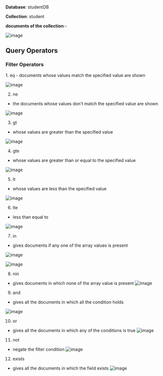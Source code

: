**Database**: studentDB

**Collection**: student

**documents of the collection**:-

![image](https://github.com/Shweta2024/Web-Development/assets/75883328/22987337-0ee0-4244-96ac-fb82ca7c5aea)

<h2>Query Operators</h2>

<h3>Filter Operators</h3>
1. eq
- documents whose values match the specified value are shown

![image](https://github.com/Shweta2024/Web-Development/assets/75883328/005bf42b-f653-4917-aef3-a4360cd1948f)

2. ne
- the documents whose values don't match the specified value are shown

![image](https://github.com/Shweta2024/Web-Development/assets/75883328/049b2f63-ac6e-473e-a1f4-5f226ab34cb8)

3. gt
- whose values are greater than the specified value

![image](https://github.com/Shweta2024/Web-Development/assets/75883328/629f3c9d-b8c2-45c8-afb6-6f8fb66a9be6)

4. gte
- whose values are greater than or equal to the specified value
  
![image](https://github.com/Shweta2024/Web-Development/assets/75883328/afc4bc33-6ea7-41fb-84a8-7b7b371c8c89)

5. lt
- whose values are less than the specified value
  
![image](https://github.com/Shweta2024/Web-Development/assets/75883328/0c99e1df-6840-490a-a15f-d2c785bfc908)

6. lte
- less than equal to
  
![image](https://github.com/Shweta2024/Web-Development/assets/75883328/77cbc54e-b300-4bc4-811a-9aa88a8a27c2)

7. in
- gives documents if any one of the array values is present
  
![image](https://github.com/Shweta2024/Web-Development/assets/75883328/e683c975-0f39-46f7-b0f1-579cde5bc5ef)

![image](https://github.com/Shweta2024/Web-Development/assets/75883328/384f607f-f39a-4584-83d5-0c536e9d4b35)

8. nin
- gives documents in which none of the array value is present
![image](https://github.com/Shweta2024/Web-Development/assets/75883328/c158b110-1a6e-4182-bf41-29e4f2e924a1)


9. and
- gives all the documents in which all the condition holds

![image](https://github.com/Shweta2024/Web-Development/assets/75883328/d9c9ba1e-1a18-4e1d-8575-bcb4ea8c1df7)

10. or
- gives all the documents in which any of the conditions is true
![image](https://github.com/Shweta2024/Web-Development/assets/75883328/d02e83fd-9630-4f90-80f0-a7ba25523d9b)

11. not
- negate the filter condition
![image](https://github.com/Shweta2024/Web-Development/assets/75883328/f3617820-553d-4d3f-9954-0981e6260bed)

12. exists
- gives all the documents in which the field exists
  ![image](https://github.com/Shweta2024/Web-Development/assets/75883328/bda4fd05-3100-451f-b927-c3305de09a93)
